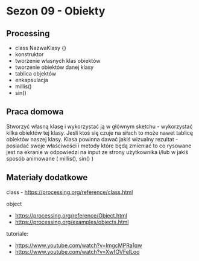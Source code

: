 # Sezon 09 - Obiekty

## Processing
- class NazwaKlasy {}
- konstruktor
- tworzenie własnych klas obiektów
- tworzenie obiektów danej klasy
- tablica objektów
- enkapsulacja
- millis()
- sin()

## Praca domowa
Stworzyć własną klasę i wykorzystać ją w głównym sketchu - wykorzystać kilka obiektów tej klasy. Jesli ktoś się czuje na siłach to może nawet tablicę obiektów naszej klasy. Klasa powinna dawać jakiś wizualny rezultat - posiadać swoje właściwości i metody które będą zmieniać to co rysowane jest na ekranie w odpowiedzi na input ze strony użytkownika i/lub w jakiś sposób animowane ( millis(), sin() ) 

## Materiały dodatkowe
class - https://processing.org/reference/class.html

object 
- https://processing.org/reference/Object.html
- https://processing.org/examples/objects.html

tutoriale:
- https://www.youtube.com/watch?v=lmgcMPRa1qw
- https://www.youtube.com/watch?v=XwfOVFelLoo

